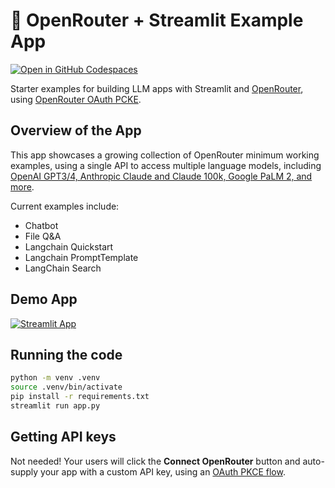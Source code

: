 # 🔀 OpenRouter + Streamlit Example App

[![Open in GitHub Codespaces](https://github.com/codespaces/badge.svg)](https://codespaces.new/alexanderatallah/openrouter-streamlit?quickstart=1)

Starter examples for building LLM apps with Streamlit and [OpenRouter](https://openrouter.ai), using [OpenRouter OAuth PCKE](https://openrouter.ai/docs#oauth).

## Overview of the App

This app showcases a growing collection of OpenRouter minimum working examples, using a single API to access multiple language models, including [OpenAI GPT3/4, Anthropic Claude and Claude 100k, Google PaLM 2, and more](https://openrouter.ai/docs#models).

Current examples include:

- Chatbot
- File Q&A
- Langchain Quickstart
- Langchain PromptTemplate
- LangChain Search

## Demo App

[![Streamlit App](https://static.streamlit.io/badges/streamlit_badge_black_white.svg)](https://openrouter.streamlit.app/)

## Running the code

```bash
python -m venv .venv
source .venv/bin/activate
pip install -r requirements.txt
streamlit run app.py
```

## Getting API keys

Not needed! Your users will click the **Connect OpenRouter** button and auto-supply your app with a custom API key, using an [OAuth PKCE flow](https://openrouter.ai/docs#oauth).
